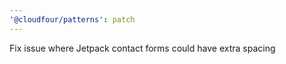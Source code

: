 ```yaml
---
'@cloudfour/patterns': patch
---
```


Fix issue where Jetpack contact forms could have extra spacing
